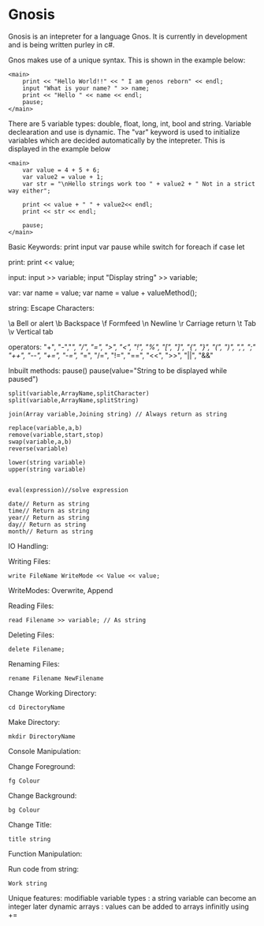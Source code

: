 # Gnosis

Gnosis is an intepreter for a language Gnos. It is currently in development and is being written purley in c#.

Gnos makes use of a unique syntax. This is shown in the example below:

    <main>
        print << "Hello World!!" << " I am genos reborn" << endl;
        input "What is your name? " >> name;
        print << "Hello " << name << endl;
        pause;
    </main>


There are 5 variable types: double, float, long, int, bool and string. Variable declearation and use is dynamic. The "var" keyword is used to initialize variables which are decided automatically by the intepreter. This is displayed in the example below

    <main>
        var value = 4 + 5 + 6;
        var value2 = value + 1;
        var str = "\nHello strings work too " + value2 + " Not in a strict way either";

        print << value + " " + value2<< endl;
        print << str << endl;

        pause;
    </main>
    
   
Basic Keywords:
	print   input   var     pause
	while   switch  for     foreach
	if      case    let


print:
	print << value;

input:
	input >> variable;
	input "Display string" >> variable;

var:
	var name = value;
	var name = value + valueMethod();

string:
Escape Characters:

\a	Bell or alert
\b	Backspace
\f	Formfeed
\n	Newline
\r	Carriage return
\t	Tab
\v	Vertical tab
	
	
operators:
	  "+", "-","*", "/", "=", ">", "<", "!", "%", "[", "]", "{", "}", "(", ")", ",", ";"
	  "++", "--", "+=", "-=", "*=", "/=", "!=", "==", "<<", ">>", "||", "&&"
	  

Inbuilt methods:
	pause()
	pause(value="String to be displayed while paused")
	
	split(variable,ArrayName,splitCharacter)
	split(variable,ArrayName,splitString)
	
	join(Array variable,Joining string) // Always return as string
	
	replace(variable,a,b)
	remove(variable,start,stop)
	swap(variable,a,b)
	reverse(variable)
	
	lower(string variable)
	upper(string variable)
	
	
	eval(expression)//solve expression
	
	date// Return as string
	time// Return as string
	year// Return as string
	day// Return as string
	month// Return as string
	
	
	
IO Handling:



Writing Files:

	write FileName WriteMode << Value << value;

WriteModes: Overwrite, Append


Reading Files:
	
	read Filename >> variable; // As string
	

Deleting Files:
	
	delete Filename;
	
Renaming Files:

	rename Filename NewFilename
	
Change Working Directory:
	
	cd DirectoryName
	
Make  Directory:

	mkdir DirectoryName
	
	
	

Console Manipulation:


Change Foreground:

	fg Colour

Change Background:

	bg Colour
	
Change Title:

	title string
	

	
Function Manipulation:

Run code from string:

	Work string


Unique features:
	modifiable variable types : a string variable can become an integer later
	dynamic arrays : values can be added to arrays infinitly using +=
	
